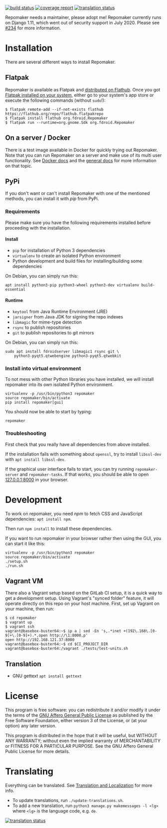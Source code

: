 [![build status](https://gitlab.com/fdroid/repomaker/badges/master/build.svg)](https://gitlab.com/fdroid/repomaker/commits/master)
[![coverage report](https://gitlab.com/fdroid/repomaker/badges/master/coverage.svg)](https://gitlab.com/fdroid/repomaker/-/jobs)
[![translation status](https://hosted.weblate.org/widgets/f-droid/-/repomaker/svg-badge.svg)](https://hosted.weblate.org/projects/f-droid/repomaker/)

Repomaker needs a maintainer, please adopt me!  Repomaker currently runs on Django 1.11, which went out of security support in July 2020. Please see [#234](https://gitlab.com/fdroid/repomaker/-/issues/233) for more information.

# Installation

There are several different ways to install Repomaker.

## Flatpak

Repomaker is available as Flatpak and
[distributed on Flathub](https://flathub.org/apps/details/org.fdroid.Repomaker).
Once you got [Flatpak installed on your system](https://flatpak.org/setup/),
either go to your system's app store or execute the following commands (without `sudo`!):

```console
$ flatpak remote-add --if-not-exists flathub https://flathub.org/repo/flathub.flatpakrepo
$ flatpak install flathub org.fdroid.Repomaker
$ flatpak run --runtime=org.gnome.Sdk org.fdroid.Repomaker
```

## On a server / Docker

There is a test image available in Docker for quickly trying out
Repomaker.  Note that you can run Repomaker on a server and make use
of its multi user functionality.  See [Docker
docs](https://gitlab.com/fdroid/repomaker/tree/master/docker) and the
[general docs](https://gitlab.com/fdroid/repomaker/tree/master/doc)
for more information on that topic.


## PyPi

If you don't want or can't install Repomaker with one of the mentioned
methods, you can install it with _pip_ from PyPi.


### Requirements

Please make sure you have the following requirements installed
before proceeding with the installation. 


#### Install

* `pip` for installation of Python 3 dependencies
* `virtualenv` to create an isolated Python environment
* Python development and build files for installing/building some dependencies

On Debian, you can simply run this:

`apt install python3-pip python3-wheel python3-dev virtualenv build-essential`

#### Runtime

* `keytool` from Java Runtime Environment (JRE)
* `jarsigner` from Java JDK for signing the repo indexes
* `libmagic` for mime-type detection
* `rsync` to publish repositories
* `git` to publish repositories to git mirrors

On Debian, you can simply run this:

```
sudo apt install fdroidserver libmagic1 rsync git \
    python3-pyqt5.qtwebengine python3-pyqt5.qtwebkit
```

### Install into virtual environment

To not mess with other Python libraries you have installed,
we will install repomaker into its own isolated Python environment.

    virtualenv -p /usr/bin/python3 repomaker
    source repomaker/bin/activate
    pip install repomaker[gui]

You should now be able to start by typing:

    repomaker


### Troubleshooting

First check that you really have all dependencies from above installed.

If the installation fails with something about `openssl`,
try to install `libssl-dev` with `apt install libssl-dev`.

If the graphical user interface fails to start,
you can try running `repomaker-server` and `repomaker-tasks`.
If that works, you should be able to open [127.0.0.1:8000](http://127.0.0.1:8000/)
in your browser.


# Development

To work on repomaker, you need _npm_ to fetch CSS and JavaScript dependencies: `apt install npm`.

Then run `npm install` to install these dependencies.

If you want to run repomaker in your browser rather then using the GUI,
you can start it like this:

    virtualenv -p /usr/bin/python3 repomaker
    source repomaker/bin/activate
    ./setup.sh
    ./run.sh

## Vagrant VM

There also a Vagrant setup based on the GitLab CI setup, it is a quick way to
get a development setup.  Using Vagrant's "synced folder" feature, it will
operate directly on this repo on your host machine.  First, set up Vagrant on
your machine, then run:

```console
$ cd repomaker
$ vagrant up
$ vagrant ssh
vagrant@basebox-buster64:~$ ip a | sed -En 's,.*inet +(192\.168\.[0-9]+\.[0-9]+).*,open http://\1:8000,p'
open http://192.168.121.37:8000
vagrant@basebox-buster64:~$ cd $CI_PROJECT_DIR
vagrant@basebox-buster64:/vagrant ./tests/test-units.sh
```


## Translation

* GNU gettext `apt install gettext`

# License

This program is free software: you can redistribute it and/or modify it
under the terms of the [GNU Affero General Public License](/LICENSE)
as published by the Free Software Foundation,
either version 3 of the License,
or (at your option) any later version.

This program is distributed in the hope that it will be useful,
but WITHOUT ANY WARRANTY;
without even the implied warranty of MERCHANTABILITY or FITNESS FOR A PARTICULAR PURPOSE.
See the GNU Affero General Public License for more details.


# Translating

Everything can be translated.  See
[Translation and Localization](https://f-droid.org/docs/Translation_and_Localization)
for more info.

* To update translations, run `./update-translations.sh`.
* To add a new translation, run `python3 manage.py makemessages -l <lg>` where `<lg>` is the language code, e.g. `de`.

[![translation status](https://hosted.weblate.org/widgets/f-droid/-/repomaker/multi-auto.svg)](https://hosted.weblate.org/engage/f-droid/?utm_source=widget)
